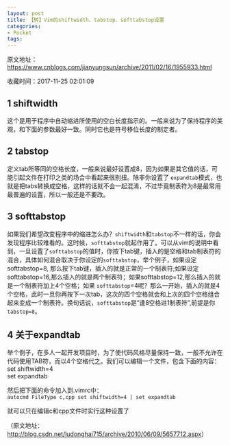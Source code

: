 ```yaml
---
layout: post
title: 【转】Vim的shiftwidth、tabstop、softtabstop设置
categories:
- Pocket
tags:
---
```

原文地址：https://www.cnblogs.com/jianyungsun/archive/2011/02/16/1955933.html

收藏时间：2017-11-25 02:01:09

<div  lang="zh-cn">
<h2 nodeIndex="27">1 shiftwidth</h2>
<p nodeIndex="28">这个是用于程序中自动缩进所使用的空白长度指示的。一般来说为了保持程序的美观，和下面的参数最好一致。同时它也是符号移位长度的制定者。</p>
<h2 nodeIndex="29">2 tabstop</h2>
<p nodeIndex="30">定义tab所等同的空格长度，一般来说最好设置成8，因为如果是其它值的话，可能引起文件在打印之类的场合中看起来很别扭。除非你设置了 <code nodeIndex="68"><span nodeIndex="69">expandtab</span></code>模式，也就是把tabs转换成空格，这样的话就不会一起混淆，不过毕竟制表符为8是最常用最普遍的设置，所以一般还是不要改。</p>
<h2 nodeIndex="31">3 softtabstop</h2>
<p nodeIndex="32"><span class="goog_qs-tidbit goog_qs-tidbit-0" nodeIndex="70">如果我们希望改变程序中的缩进怎么办？</span><code nodeIndex="71"><span nodeIndex="72"><span class="goog_qs-tidbit goog_qs-tidbit-0" nodeIndex="73">shiftwidth</span></span></code><span class="goog_qs-tidbit goog_qs-tidbit-0" nodeIndex="74">和</span><code nodeIndex="75"><span nodeIndex="76"><span class="goog_qs-tidbit goog_qs-tidbit-0" nodeIndex="77">tabstop</span></span></code><span class="goog_qs-tidbit goog_qs-tidbit-0" nodeIndex="78">不一样的话，你会发现程序比较难看的。这时候，</span><code nodeIndex="79"><span nodeIndex="80"><span class="goog_qs-tidbit goog_qs-tidbit-0" nodeIndex="81">softtabstop</span></span></code><span class="goog_qs-tidbit goog_qs-tidbit-0" nodeIndex="82">就起作用了。可以从vim的</span>说明中看到，一旦设置了<code nodeIndex="83"><span nodeIndex="84">softtabstop</span></code>的值时，你按下tab键，插入的是空格和tab制表符的混合，具体如何混合取决于你设定的<code nodeIndex="85"><span nodeIndex="86">softtabstop</span></code>，举个例子，如果设定softtabstop=8, 那么按下tab键，插入的就是正常的一个制表符;如果设定 softtabstop=16,那么插入的就是两个制表符；如果softtabstop=12,那么插入的就是一个制表符加上4个空格；如果 <code nodeIndex="87"><span nodeIndex="88">softtabstop</span></code>=4呢？那么一开始，插入的就是4个空格，此时一旦你再按下一次tab，这次的四个空格就会和上次的四个空格组合起来变成一个制表符。换句话说，<code nodeIndex="89"><span nodeIndex="90">softtabstop</span></code>是“逢8空格进1制表符”,前提是你<code nodeIndex="91"><span nodeIndex="92">tabstop=8</span></code>。</p>
<h2 nodeIndex="33">4 关于expandtab</h2>
<p nodeIndex="34">举个例子，在多人一起开发项目时，为了使代码风格尽量保持一致，一般不允许在代码使用TAB符，而以4个空格代之。我们可以编辑一个文件，包含下面的内容：  <br nodeIndex="93">
set shiftwidth=4  <br nodeIndex="94">
set expandtab</p>
<p nodeIndex="35">然后把下面的命令加入到.vimrc中：  <br nodeIndex="95"><code nodeIndex="96"><span nodeIndex="97">autocmd FileType c,cpp set shiftwidth=4 | set expandtab</span></code></p>
<p nodeIndex="36">就可以只在编辑c和cpp文件时实行这种设置了</p>
<p nodeIndex="37">（原文地址： <a href="http://blog.csdn.net/ludonghai715/archive/2010/06/09/5657712.aspx" nodeIndex="98">http://blog.csdn.net/ludonghai715/archive/2010/06/09/5657712.aspx</a>）</p>
</div>